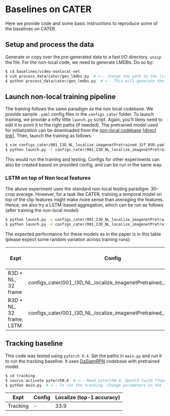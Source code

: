 # Baselines on CATER

Here we provide code and some basic instructions to reproduce some of the baselines on CATER.

## Setup and process the data

Generate or copy over the pre-generated data to a fast I/O directory. `unzip` the file. For the non-local code, we need to generate LMDBs. Do so by:

```bash
$ cd baselines/video-nonlocal-net
$ vim process_data/cater/gen_lmdbs.py  # <-- change the path to the lists folder for which to generate lmdb
$ python process_data/cater/gen_lmdbs.py  # <-- This will generate the LMDBs in the same folder as lists
```

## Launch non-local training pipeline

The training follows the same paradigm as the non local codebase. We provide sample `.yaml` config files in the `configs_cater` folder. To launch training, we provide a nifty little `launch.py` script. Again, you'll likely need to edit it to point it to the right paths (if needed). The pretrained model used for initialization can be downloaded from the [non-local codebase](https://github.com/facebookresearch/video-nonlocal-net#pre-trained-models-for-downloads) [[direct link](https://cmu.box.com/s/nw9hqonwz25yl86xh9q3m9yoak8fige6)]. Then, launch the training as follows:

```bash
$ vim configs_cater/001_I3D_NL_localize_imagenetPretrained_32f_8SR.yaml  # <-- change the first 2 lines to point to the data as processed above
$ python launch.py -c configs_cater/001_I3D_NL_localize_imagenetPretrained_32f_8SR.yaml
```

This would run the training and testing. 
Configs for other experiments can also be created based on provided config, and can be run in the same way.

### LSTM on top of Non local features

The above experiment uses the standard non-local testing paradigm: 30-crop average. However, for a task like CATER, training a temporal model on top of the clip features might make more sense than averaging the features. Hence, we also try a LSTM-based aggregation, which can be run as follows (after training the non-local model):


```bash
$ python launch.py -c configs_cater/001_I3D_NL_localize_imagenetPretrained_32f_8SR.yaml -t test  # <-- Test the model and store the features. These 
$ python launch.py -c configs_cater/001_I3D_NL_localize_imagenetPretrained_32f_8SR.yaml -t lstm  # <-- To train/test the LSTM. We saw some random variation in LSTM training so this script trains/tests the model 3 times and averages the numbers for a more stable estimate of performance
```

The expected performance for these models as in the paper is in this table (please expect some random variation across training runs):


| Expt | Config | Localize (top-1 accuracy) |
|------|--------|---------------------|
| R3D + NL, 32 frame | configs_cater/001_I3D_NL_localize_imagenetPretrained_32f_8SR.yaml | 28.8 |
| R3D + NL, 32 frame, LSTM | configs_cater/001_I3D_NL_localize_imagenetPretrained_32f_8SR.yaml | 45.5 |


## Tracking baseline

This code was tested using `pytorch 0.4`. Set the paths in `main.py` and run it to run the tracking baseline. It uses [DaSiamRPN](https://github.com/foolwood/DaSiamRPN) codebase with pretrained model.

```bash
$ cd tracking
$ source activate pytorch0.4  # <-- Need pytorch0.4, OpenCV (with ffmpeg) installed
$ python main.py  # <-- To run the tracking. Change parameters in the 
```


| Expt | Config | Localize (top-1 accuracy) |
|------|--------|---------------------|
| Tracking | - | 33.9 |

